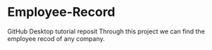 # Employee-Record
GitHub Desktop tutorial reposit
Through this project we can find the employee recod of any company.
